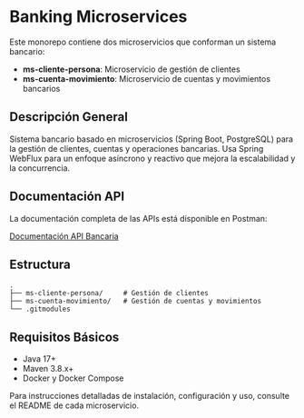 # Banking Microservices

Este monorepo contiene dos microservicios que conforman un sistema bancario:

- **ms-cliente-persona**: Microservicio de gestión de clientes
- **ms-cuenta-movimiento**: Microservicio de cuentas y movimientos bancarios

## Descripción General

Sistema bancario basado en microservicios (Spring Boot, PostgreSQL) para la gestión de clientes, cuentas y operaciones bancarias. Usa Spring WebFlux para un enfoque asíncrono y reactivo que mejora la escalabilidad y la concurrencia.

## Documentación API

La documentación completa de las APIs está disponible en Postman:

[Documentación API Bancaria](https://documenter.getpostman.com/view/19616580/2sAYdbPYVt#5535fd87-e5d5-4750-a150-16104e6d4cc4)

## Estructura

```
.
├── ms-cliente-persona/     # Gestión de clientes
├── ms-cuenta-movimiento/   # Gestión de cuentas y movimientos
└── .gitmodules
```

## Requisitos Básicos

- Java 17+
- Maven 3.8.x+
- Docker y Docker Compose

Para instrucciones detalladas de instalación, configuración y uso, consulte el README de cada microservicio.
